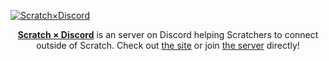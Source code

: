 [![Scratch×Discord](https://user-images.githubusercontent.com/57809064/205421332-ad989888-859b-482c-95c9-f7d08f4b7a61.png)](https://discord.gg/bUtXEtHKKC)

<p align="center">
  <b><a href="https://discord.gg/bUtXEtHKKC">Scratch × Discord</a></b> is an server on Discord helping Scratchers to connect outside of Scratch. Check out <a href="https://scratch.xan.lol">the site</a> or join <a href="https://discord.gg/bUtXEtHKKC">the server</a> directly!
</p

<!--- Thanks to https://github.com/cptlstudio for showing me (Xan) how to make profiles for GitHub organizations. --->
